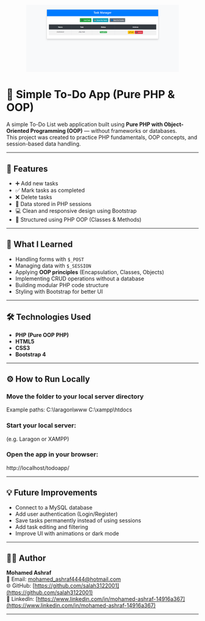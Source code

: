 <p align="center">
  <img src="assets/todoapp.png" alt="Todo App Screenshot" width="400"/>
</p>

# 📝 Simple To-Do App (Pure PHP & OOP)

A simple To-Do List web application built using **Pure PHP with Object-Oriented Programming (OOP)** — without frameworks or databases.  
This project was created to practice PHP fundamentals, OOP concepts, and session-based data handling.

---

## 🚀 Features
- ➕ Add new tasks  
- ✅ Mark tasks as completed  
- ❌ Delete tasks  
- 💾 Data stored in PHP sessions  
- 💻 Clean and responsive design using Bootstrap  
- 🧱 Structured using PHP OOP (Classes & Methods)

---

## 🧠 What I Learned
- Handling forms with `$_POST`  
- Managing data with `$_SESSION`  
- Applying **OOP principles** (Encapsulation, Classes, Objects)  
- Implementing CRUD operations without a database  
- Building modular PHP code structure  
- Styling with Bootstrap for better UI

---

## 🛠️ Technologies Used
- **PHP (Pure OOP PHP)**  
- **HTML5**  
- **CSS3**  
- **Bootstrap 4**

---

## ⚙️ How to Run Locally

### Move the folder to your local server directory  
Example paths:
C:\laragon\www
C:\xampp\htdocs

### Start your local server:  
(e.g. Laragon or XAMPP)

### Open the app in your browser:
http://localhost/todoapp/


---

## 💡 Future Improvements
- Connect to a MySQL database  
- Add user authentication (Login/Register)  
- Save tasks permanently instead of using sessions  
- Add task editing and filtering  
- Improve UI with animations or dark mode

---

## 🧑‍💻 Author
 **Mohamed Ashraf**  
  📧 Email: mohamed_ashraf4444@hotmail.com  
  🌐 GitHub: [https://github.com/salah3122001](https://github.com/salah3122001)  
  🔗 LinkedIn: [https://www.linkedin.com/in/mohamed-ashraf-14916a367](https://www.linkedin.com/in/mohamed-ashraf-14916a367)
       

---
